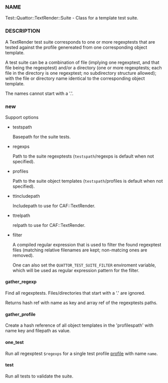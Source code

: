 
### NAME

Test::Quattor::TextRender::Suite - Class for a template test suite.

### DESCRIPTION

A TextRender test suite corresponds to one or more
regexptests that are tested against the profile genereated
from one corresponding object template.

A test suite can be a combination of file (implying one regexptest, and that
file being the regexptest) and/or a directory
(one or more regexptests; each file in the directory is one
regexptest; no subdirectory structure allowed);
with the file or directory name
identical to the corresponding object template.

The names cannot start with a '.'.

### new

Support options

- testspath

    Basepath for the suite tests.

- regexps

    Path to the suite regexptests  (`testspath`/regexps is default when not specified).

- profiles

    Path to the suite object templates (`testspath`/profiles is default when not specified).

- ttincludepath

    Includepath to use for CAF::TextRender.

- ttrelpath

    relpath to use for CAF::TextRender.

- filter

    A compiled regular expression that is used to filter the found regexptest files
    (matching relative filenames are kept; non-matcing ones are removed).

    One can also set the `QUATTOR_TEST_SUITE_FILTER` enviroment variable, which will be
    used as regular expression pattern for the filter.

#### gather\_regexp

Find all regexptests. Files/directories that start with a '.' are ignored.

Returns hash ref with name as key and array ref of the regexptests paths.

#### gather\_profile

Create a hash reference of all object templates in the 'profilespath'
with name key and filepath as value.

#### one\_test

Run all regexptest `$regexps` for a single test profile [profile](../components/profile.md) with name `name`.

#### test

Run all tests to validate the suite.
